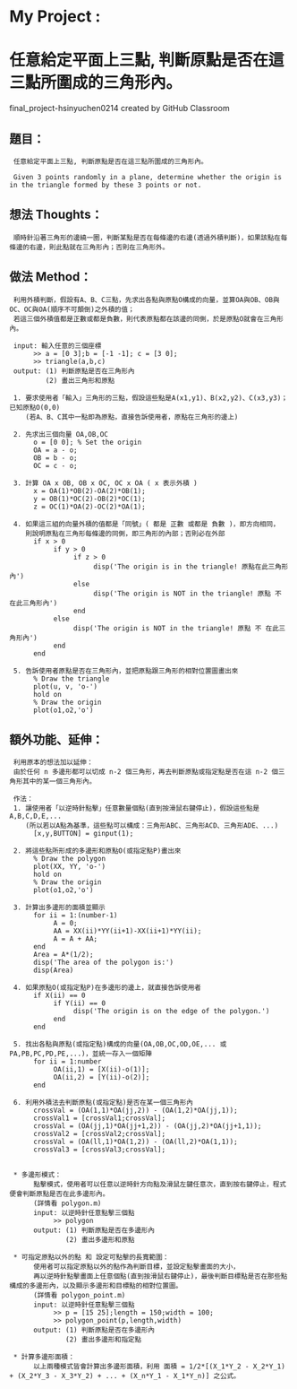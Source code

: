 # My Project : 
# 任意給定平面上三點, 判斷原點是否在這三點所圍成的三角形內。

final_project-hsinyuchen0214 created by GitHub Classroom

## 題目：

     任意給定平面上三點, 判斷原點是否在這三點所圍成的三角形內。

     Given 3 points randomly in a plane, determine whether the origin is in the triangle formed by these 3 points or not.


## 想法 Thoughts：

     順時針沿著三角形的邊繞一圈，判斷某點是否在每條邊的右邊(透過外積判斷)，如果該點在每條邊的右邊，則此點就在三角形內；否則在三角形外。

## 做法 Method：

     利用外積判斷，假設有A、B、C三點，先求出各點與原點O構成的向量，並算OA與OB、OB與OC、OC與OA(順序不可顛倒)之外積的值；
     若這三個外積值都是正數或都是負數，則代表原點都在該邊的同側，於是原點O就會在三角形內。
     
     input: 輸入任意的三個座標
          >> a = [0 3];b = [-1 -1]; c = [3 0];
          >> triangle(a,b,c)
     output: (1) 判斷原點是否在三角形內 
             (2) 畫出三角形和原點
     
     1. 要求使用者「輸入」三角形的三點，假設這些點是A(x1,y1)、B(x2,y2)、C(x3,y3)；已知原點O(0,0)
        (若A、B、C其中一點即為原點，直接告訴使用者，原點在三角形的邊上)
        
     2. 先求出三個向量 OA,OB,OC
          o = [0 0]; % Set the origin
          OA = a - o; 
          OB = b - o;
          OC = c - o;
          
     3. 計算 OA x OB, OB x OC, OC x OA ( x 表示外積 )
          x = OA(1)*OB(2)-OA(2)*OB(1); 
          y = OB(1)*OC(2)-OB(2)*OC(1);
          z = OC(1)*OA(2)-OC(2)*OA(1);
          
     4. 如果這三組的向量外積的值都是「同號」( 都是 正數 或都是 負數 )，即方向相同，
        則說明原點在三角形每條邊的同側，即三角形的內部；否則必在外部
          if x > 0 
               if y > 0 
                    if z > 0
                         disp('The origin is in the triangle! 原點在此三角形內')
                    else
                         disp('The origin is NOT in the triangle! 原點 不 在此三角形內')
                    end
               else
                    disp('The origin is NOT in the triangle! 原點 不 在此三角形內')
               end
          end
          
     5. 告訴使用者原點是否在三角形內，並把原點跟三角形的相對位置圖畫出來
          % Draw the triangle
          plot(u, v, 'o-')
          hold on
          % Draw the origin
          plot(o1,o2,'o')
     
     
## 額外功能、延伸：
     
     利用原本的想法加以延伸：
     由於任何 n 多邊形都可以切成 n-2 個三角形，再去判斷原點或指定點是否在這 n-2 個三角形其中的某一個三角形內。
     
     作法：
     1. 讓使用者「以逆時針點擊」任意數量個點(直到按滑鼠右鍵停止)，假設這些點是A,B,C,D,E,...
        (所以若以A點為基準，這些點可以構成：三角形ABC、三角形ACD、三角形ADE、...)
          [x,y,BUTTON] = ginput(1);
          
     2. 將這些點所形成的多邊形和原點O(或指定點P)畫出來
          % Draw the polygon
          plot(XX, YY, 'o-')
          hold on
          % Draw the origin
          plot(o1,o2,'o')
          
     3. 計算出多邊形的面積並顯示
          for ii = 1:(number-1)
               A = 0;
               AA = XX(ii)*YY(ii+1)-XX(ii+1)*YY(ii);
               A = A + AA;
          end
          Area = A*(1/2);
          disp('The area of the polygon is:')
          disp(Area)
          
     4. 如果原點O(或指定點P)在多邊形的邊上，就直接告訴使用者
          if X(ii) == 0 
               if Y(ii) == 0
                    disp('The origin is on the edge of the polygon.')
               end
          end
          
     5. 找出各點與原點(或指定點)構成的向量(OA,OB,OC,OD,OE,... 或 PA,PB,PC,PD,PE,...)，並統一存入一個矩陣
          for ii = 1:number
               OA(ii,1) = [X(ii)-o(1)];
               OA(ii,2) = [Y(ii)-o(2)];
          end
          
     6. 利用外積法去判斷原點(或指定點)是否在某一個三角形內
          crossVal = (OA(1,1)*OA(jj,2)) - (OA(1,2)*OA(jj,1));    
          crossVal1 = [crossVal1;crossVal];
          crossVal = (OA(jj,1)*OA(jj+1,2)) - (OA(jj,2)*OA(jj+1,1));
          crossVal2 = [crossVal2;crossVal];
          crossVal = (OA(ll,1)*OA(1,2)) - (OA(ll,2)*OA(1,1));
          crossVal3 = [crossVal3;crossVal];
          
          
     * 多邊形模式：
          點擊模式，使用者可以任意以逆時針方向點及滑鼠左鍵任意次，直到按右鍵停止，程式便會判斷原點是否在此多邊形內。
          (詳情看 polygon.m)
          input: 以逆時針任意點擊三個點
               >> polygon
          output: (1) 判斷原點是否在多邊形內 
                  (2) 畫出多邊形和原點
          
     * 可指定原點以外的點 和 設定可點擊的長寬範圍：
          使用者可以指定原點以外的點作為判斷目標，並設定點擊畫面的大小，
          再以逆時針點擊畫面上任意個點(直到按滑鼠右鍵停止)，最後判斷目標點是否在那些點構成的多邊形內，以及顯示多邊形和目標點的相對位置圖。
          (詳情看 polygon_point.m)
          input: 以逆時針任意點擊三個點
               >> p = [15 25];length = 150;width = 100;
               >> polygon_point(p,length,width)
          output: (1) 判斷原點是否在多邊形內 
                  (2) 畫出多邊形和指定點
          
     * 計算多邊形面積：
          以上兩種模式皆會計算出多邊形面積，利用 面積 = 1/2*[(X_1*Y_2 - X_2*Y_1) + (X_2*Y_3 - X_3*Y_2) + ... + (X_n*Y_1 - X_1*Y_n)] 之公式。
